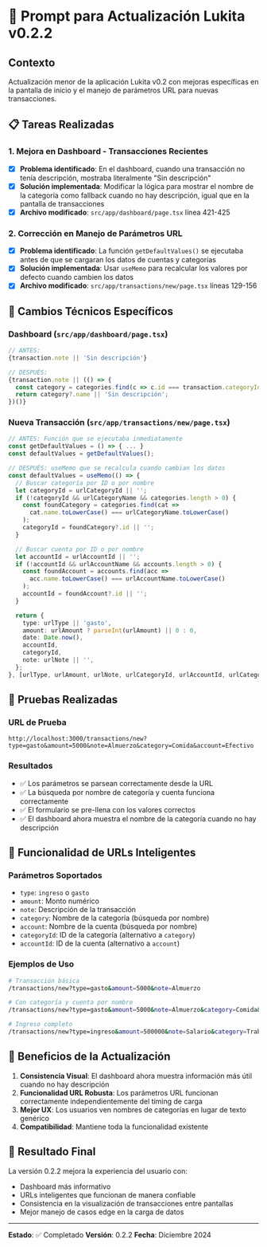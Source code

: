# 🚀 Prompt para Actualización Lukita v0.2.2

## Contexto
Actualización menor de la aplicación Lukita v0.2 con mejoras específicas en la pantalla de inicio y el manejo de parámetros URL para nuevas transacciones.

## 📋 Tareas Realizadas

### 1. **Mejora en Dashboard - Transacciones Recientes**
- [x] **Problema identificado**: En el dashboard, cuando una transacción no tenía descripción, mostraba literalmente "Sin descripción"
- [x] **Solución implementada**: Modificar la lógica para mostrar el nombre de la categoría como fallback cuando no hay descripción, igual que en la pantalla de transacciones
- [x] **Archivo modificado**: `src/app/dashboard/page.tsx` línea 421-425

### 2. **Corrección en Manejo de Parámetros URL**
- [x] **Problema identificado**: La función `getDefaultValues()` se ejecutaba antes de que se cargaran los datos de cuentas y categorías
- [x] **Solución implementada**: Usar `useMemo` para recalcular los valores por defecto cuando cambien los datos
- [x] **Archivo modificado**: `src/app/transactions/new/page.tsx` líneas 129-156

## 🔧 Cambios Técnicos Específicos

### Dashboard (`src/app/dashboard/page.tsx`)
```typescript
// ANTES:
{transaction.note || 'Sin descripción'}

// DESPUÉS:
{transaction.note || (() => {
  const category = categories.find(c => c.id === transaction.categoryId);
  return category?.name || 'Sin descripción';
})()}
```

### Nueva Transacción (`src/app/transactions/new/page.tsx`)
```typescript
// ANTES: Función que se ejecutaba inmediatamente
const getDefaultValues = () => { ... }
const defaultValues = getDefaultValues();

// DESPUÉS: useMemo que se recalcula cuando cambian los datos
const defaultValues = useMemo(() => {
  // Buscar categoría por ID o por nombre
  let categoryId = urlCategoryId || '';
  if (!categoryId && urlCategoryName && categories.length > 0) {
    const foundCategory = categories.find(cat => 
      cat.name.toLowerCase() === urlCategoryName.toLowerCase()
    );
    categoryId = foundCategory?.id || '';
  }

  // Buscar cuenta por ID o por nombre
  let accountId = urlAccountId || '';
  if (!accountId && urlAccountName && accounts.length > 0) {
    const foundAccount = accounts.find(acc => 
      acc.name.toLowerCase() === urlAccountName.toLowerCase()
    );
    accountId = foundAccount?.id || '';
  }

  return {
    type: urlType || 'gasto',
    amount: urlAmount ? parseInt(urlAmount) || 0 : 0,
    date: Date.now(),
    accountId,
    categoryId,
    note: urlNote || '',
  };
}, [urlType, urlAmount, urlNote, urlCategoryId, urlAccountId, urlCategoryName, urlAccountName, categories, accounts]);
```

## 🧪 Pruebas Realizadas

### URL de Prueba
```
http://localhost:3000/transactions/new?type=gasto&amount=5000&note=Almuerzo&category=Comida&account=Efectivo
```

### Resultados
- ✅ Los parámetros se parsean correctamente desde la URL
- ✅ La búsqueda por nombre de categoría y cuenta funciona correctamente
- ✅ El formulario se pre-llena con los valores correctos
- ✅ El dashboard ahora muestra el nombre de la categoría cuando no hay descripción

## 📱 Funcionalidad de URLs Inteligentes

### Parámetros Soportados
- `type`: `ingreso` o `gasto`
- `amount`: Monto numérico
- `note`: Descripción de la transacción
- `category`: Nombre de la categoría (búsqueda por nombre)
- `account`: Nombre de la cuenta (búsqueda por nombre)
- `categoryId`: ID de la categoría (alternativo a `category`)
- `accountId`: ID de la cuenta (alternativo a `account`)

### Ejemplos de Uso
```bash
# Transacción básica
/transactions/new?type=gasto&amount=5000&note=Almuerzo

# Con categoría y cuenta por nombre
/transactions/new?type=gasto&amount=5000&note=Almuerzo&category=Comida&account=Efectivo

# Ingreso completo
/transactions/new?type=ingreso&amount=500000&note=Salario&category=Trabajo&account=Cuenta Corriente
```

## 🎯 Beneficios de la Actualización

1. **Consistencia Visual**: El dashboard ahora muestra información más útil cuando no hay descripción
2. **Funcionalidad URL Robusta**: Los parámetros URL funcionan correctamente independientemente del timing de carga
3. **Mejor UX**: Los usuarios ven nombres de categorías en lugar de texto genérico
4. **Compatibilidad**: Mantiene toda la funcionalidad existente

## 🚀 Resultado Final

La versión 0.2.2 mejora la experiencia del usuario con:
- Dashboard más informativo
- URLs inteligentes que funcionan de manera confiable
- Consistencia en la visualización de transacciones entre pantallas
- Mejor manejo de casos edge en la carga de datos

---

**Estado**: ✅ Completado
**Versión**: 0.2.2
**Fecha**: Diciembre 2024
